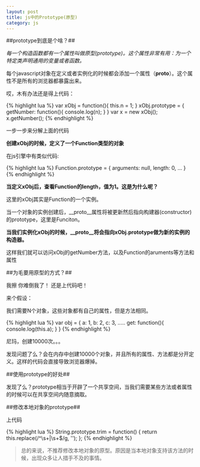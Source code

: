 ```yaml
---
layout: post
title: js中的Prototype(原型)
category: js
---
```



##prototype到底是个啥？##

*每一个构造函数都有一个属性叫做原型(prototype)。这个属性非常有用：为一个特定类声明通用的变量或者函数。*

每个javascript对象在定义或者实例化的时候都会添加一个属性（__proto__）。这个属性不是所有的浏览器都暴露出来。

哎，木有办法还是得上代码：

{% highlight lua %}
var xObj = function(){
    this.n = 1;
}
xObj.prototype = {
    getNumber: function(){
        console.log(n);
    }
}
var x = new xObj();
x.getNumber();
{% endhighlight %}

一步一步来分解上面的代码

**创建xObj的时候，定义了一个Function类型的对象**

在js引擎中有类似代码:

{% highlight lua %}
Function.prototype = {
    arguments: null,
    length: 0,
    ...
}
{% endhighlight %}

**当定义xObj后，查看Function的length，值为1。这是为什么呢？**

这里的xObj其实是Function的一个实例。

当一个对象的实例创建后，__proto__属性将被更新然后指向构建器(constructor)的prototype，这里是Funciton。

**当我们实例化xObj的时候，__proto__将会指向xObj.prototype做为新的实例的构造器。**

这样我们就可以访问xObj的getNumber方法，以及Function的aruments等方法和属性

##为毛要用原型的方式？##

我擦 你难倒我了！ 还是上代码吧！

来个假设：

我们需要N个对象，这些对象都有自己的属性，但是方法相同。

{% highlight lua %}
var obj = {
    a: 1,
    b: 2,
    c: 3,
    .....
    get: function(){
        console.log(this.a);
    }
}
{% endhighlight %}

尼玛，创建10000次。。。

发现问题了么？会在内存中创建10000个对象，并且所有的属性、方法都是分开定义。这样的代码会直接导致浏览器爆掉。

##使用prototype的好处##

发现了么？prototype相当于开辟了一个共享空间，当我们需要某些方法或者属性的时候可以在共享空间内随意摘取。

##修改本地对象的prototype##

上代码

{% highlight lua %}
String.prototype.trim = function() {
    return this.replace(/^\s+|\s+$/g, '');
};
{% endhighlight %}

> 总的来说，不推荐修改本地对象的原型。原因是当本地对象支持该方法的时候，出现众多让人措手不及的事情。

